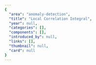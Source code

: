 ```yaml
---
{
  "area": "anomaly-detection",
  "title": "Local Correlation Integral",
  "year": null,
  "categories": [],
  "components": [],
  "introduced_by": null,
  "links": [],
  "thumbnail": null,
  "card": null
}
---
```


